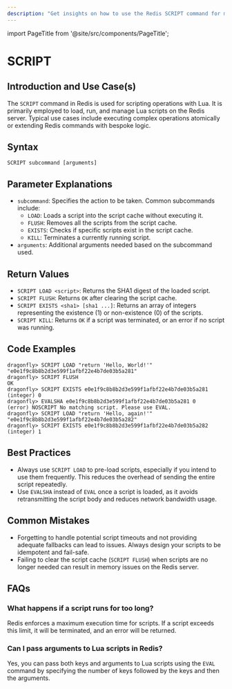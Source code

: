 ```yaml
---
description: "Get insights on how to use the Redis SCRIPT command for managing Lua scripts."
---
```


import PageTitle from '@site/src/components/PageTitle';

# SCRIPT

<PageTitle title="Redis SCRIPT Explained (Better Than Official Docs)" />

## Introduction and Use Case(s)

The `SCRIPT` command in Redis is used for scripting operations with Lua. It is primarily employed to load, run, and manage Lua scripts on the Redis server. Typical use cases include executing complex operations atomically or extending Redis commands with bespoke logic.

## Syntax

```plaintext
SCRIPT subcommand [arguments]
```

## Parameter Explanations

- `subcommand`: Specifies the action to be taken. Common subcommands include:
  - `LOAD`: Loads a script into the script cache without executing it.
  - `FLUSH`: Removes all the scripts from the script cache.
  - `EXISTS`: Checks if specific scripts exist in the script cache.
  - `KILL`: Terminates a currently running script.
- `arguments`: Additional arguments needed based on the subcommand used.

## Return Values

- `SCRIPT LOAD <script>`: Returns the SHA1 digest of the loaded script.
- `SCRIPT FLUSH`: Returns `OK` after clearing the script cache.
- `SCRIPT EXISTS <sha1> [sha1 ...]`: Returns an array of integers representing the existence (1) or non-existence (0) of the scripts.
- `SCRIPT KILL`: Returns `OK` if a script was terminated, or an error if no script was running.

## Code Examples

```cli
dragonfly> SCRIPT LOAD "return 'Hello, World!'"
"e0e1f9c8b8b2d3e599f1afbf22e4b7de03b5a281"
dragonfly> SCRIPT FLUSH
OK
dragonfly> SCRIPT EXISTS e0e1f9c8b8b2d3e599f1afbf22e4b7de03b5a281
(integer) 0
dragonfly> EVALSHA e0e1f9c8b8b2d3e599f1afbf22e4b7de03b5a281 0
(error) NOSCRIPT No matching script. Please use EVAL.
dragonfly> SCRIPT LOAD "return 'Hello, again!'"
"e0e1f9c8b8b2d3e599f1afbf22e4b7de03b5a282"
dragonfly> SCRIPT EXISTS e0e1f9c8b8b2d3e599f1afbf22e4b7de03b5a282
(integer) 1
```

## Best Practices

- Always use `SCRIPT LOAD` to pre-load scripts, especially if you intend to use them frequently. This reduces the overhead of sending the entire script repeatedly.
- Use `EVALSHA` instead of `EVAL` once a script is loaded, as it avoids retransmitting the script body and reduces network bandwidth usage.

## Common Mistakes

- Forgetting to handle potential script timeouts and not providing adequate fallbacks can lead to issues. Always design your scripts to be idempotent and fail-safe.
- Failing to clear the script cache (`SCRIPT FLUSH`) when scripts are no longer needed can result in memory issues on the Redis server.

## FAQs

### What happens if a script runs for too long?

Redis enforces a maximum execution time for scripts. If a script exceeds this limit, it will be terminated, and an error will be returned.

### Can I pass arguments to Lua scripts in Redis?

Yes, you can pass both keys and arguments to Lua scripts using the `EVAL` command by specifying the number of keys followed by the keys and then the arguments.

